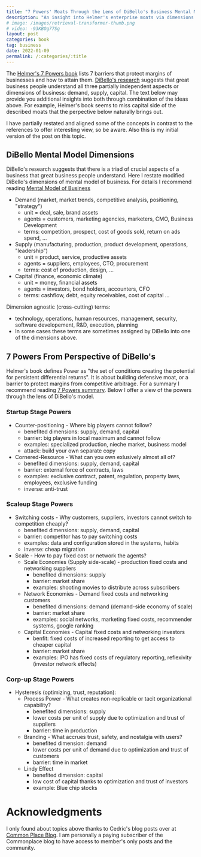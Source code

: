 ```yaml
---
title: "7 Powers' Moats Through the Lens of DiBello's Business Mental Model"
description: "An insight into Helmer's enterprise moats via dimensions of demand, supply, and capital."
# image: /images/retrieval-transformer-thumb.png 
# video: -93KBOg77Sg
layout: post
categories: book
tag: business
date: 2022-01-09
permalink: /:categories/:title
---
```


The [Helmer's 7 Powers book](https://www.goodreads.com/book/show/32816087-7-powers) lists 7 barriers that protect margins of businesses and how to attain them. [DiBello's research](https://wtri.com/wp-content/uploads/2015/06/Informed-By-Knowledge-Chapter-12.pdf) suggests that great business people understand all three partially independent aspects or dimensions of business: demand, supply, capital. The text below may provide you additional insights into both through combination of the ideas above. For example, Helmer's book seems to miss capital side of the described moats that the perpective below naturally brings out.

I have partially restated and aligned some of the concepts in contrast to the references to offer interesting view, so be aware. Also this is my initial version of the post on this topic.

## DiBello Mental Model Dimensions
DiBello's research suggests that there is a triad of crucial aspects of a business that great business people understand. Here I restate modified DiBello's dimensions of mental model of business. For details I recommend reading [Mental Model of Business](https://commoncog.com/blog/business-mental-model/)

- Demand (market, market trends, competitive analysis, positioning, "strategy")
	- unit = deal, sale, brand assets
	- agents = customers, marketing agencies, marketers, CMO, Business Development
	- terms: competition, prospect, cost of goods sold, return on ads spend, ...
- Supply (manufacturing, production, product development, operations, "leadership")
	- unit = product, service, productive assets
	- agents = suppliers, employees, CTO, procurement
	- terms: cost of production, design, ...
- Capital (finance, economic climate)
	- unit = money, financial assets
	- agents = investors, bond holders, accounters, CFO
	- terms: cashflow, debt, equity receivables, cost of capital ...
	
Dimension agnostic (cross-cutting) terms:
- technology, operations, human resources, management, security, software developement, R&D, execution, planning
- In some cases these terms are sometimes assigned by DiBello into one of the dimensions above. 

## 7 Powers From Perspective of DiBello's 
Helmer's book defines Power as "the set of conditions creating the potential for persistent differential returns".  It is about building defensive moat, or a barrier to protect margins from competitive arbitrage. For a summary I recommend reading [7 Powers summary](https://commoncog.com/blog/7-powers-summary/).
Below I offer a view of the powers through the lens of DiBello's model.

### Startup Stage Powers
- Counter-positioning - Where big players cannot follow?
	- benefited dimensions: supply, demand, capital
	- barrier: big players in local maximum and cannot follow 
	- examples: specialized production, nieche market, business model
	- attack: build your own separate copy
- Cornered-Resource - What can you own exlusively almost all of?
	- benefited dimensions: supply, demand, capital
	- barrier: external force of contracts, laws
	- examples: exclusive contract, patent, regulation, property laws, employees, exclusive funding
	- inverse: anti-trust
	
### Scaleup Stage Powers
- Switching costs - Why customers, suppliers, investors cannot switch to competition cheaply?
	- benefited dimensions: supply, demand, capital
	- barrier: competitor has to pay switching costs
	- examples: data and configuration stored in the systems, habits
	- inverse: cheap migration
- Scale - How to pay fixed cost or network the agents?
	- Scale Economies (Supply side-scale) - production fixed costs and networking suppliers
		- benefited dimensions: supply
		- barrier: market share
		- examples: shooting movies to distribute across subscribers
	- Network Economies - Demand fixed costs and networking customers
		- benefited dimensions: demand (demand-side economy of scale)
		- barrier: market share
		- examples: social networks, marketing fixed costs, recommender systems, google ranking
	- Capital Economies - Capital fixed costs and networking investors
		- benfit: fixed costs of increased reporting to get access to cheaper capital
		- barrier: market share
		- examples: IPO has fixed costs of regulatory reporting, reflexivity (investor network effects)
		
### Corp-up Stage Powers
- Hysteresis (optimizing, trust, reputation):
	- Process Power - What creates non-replicable or tacit organizational capability?
		- benefited dimensions: supply
		- lower costs per unit of supply due to optimization and trust of suppliers
		- barrier: time in production
	- Branding - What accrues trust, safety, and nostalgia with users?
		- benefited dimension: demand
		- lower costs per unit of demand due to optimization and trust of customers
		- barrier: time in market
	- Lindy Effect
		- benefited dimension: capital
		- low cost of capital thanks to optimization and trust of investors
		- example: Blue chip stocks
		
# Acknowledgments
I only found about topics above thanks to Cedric's blog posts over at [Common Place Blog](https://commoncog.com/blog/).
I am personally a paying subscriber of the Commonplace blog to have access to member's only posts and the community.

